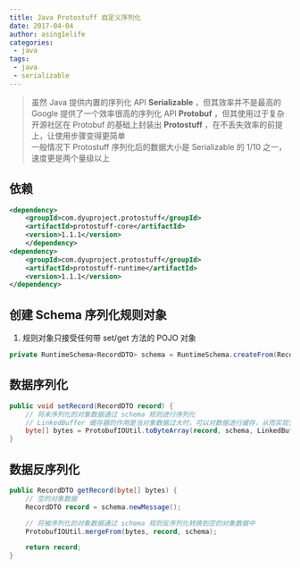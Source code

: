 ```yaml
---
title: Java Protostuff 自定义序列化
date: 2017-04-04
author: asing1elife
categories:
 - java
tags:
 - java
 - serializable
---
```

> 虽然 Java 提供内置的序列化 API **Serializable** ，但其效率并不是最高的  
> Google 提供了一个效率很高的序列化 API **Protobuf** ，但其使用过于复杂  
> 开源社区在 Protobuf 的基础上封装出 **Protostuff** ，在不丢失效率的前提上，让使用步骤变得更简单  
> 一般情况下 Protostuff 序列化后的数据大小是 Serializable 的 1/10 之一，速度更是两个量级以上  

## 依赖
```xml
<dependency>
	<groupId>com.dyuproject.protostuff</groupId>
	<artifactId>protostuff-core</artifactId>
	<version>1.1.1</version>
	</dependency>
<dependency>
	<groupId>com.dyuproject.protostuff</groupId>
	<artifactId>protostuff-runtime</artifactId>
	<version>1.1.1</version>
</dependency>
```


## 创建 Schema 序列化规则对象
1. 规则对象只接受任何带 set/get 方法的 POJO 对象

``` java
private RuntimeSchema<RecordDTO> schema = RuntimeSchema.createFrom(RecordDTO.class);
```

## 数据序列化
```java
public void setRecord(RecordDTO record) {
	// 将未序列化的对象数据通过 schema 规则进行序列化
	// LinkedBuffer 缓存器的作用是当对象数据过大时，可以对数据进行缓存，从而实现分布序列化
	byte[] bytes = ProtobufIOUtil.toByteArray(record, schema, LinkedBuffer.allocate(LinkedBuffer.DEFAULT_BUFFER_SIZE));
}
```

## 数据反序列化
```java
public RecordDTO getRecord(byte[] bytes) {
	// 空的对象数据
	RecordDTO record = schema.newMessage();

	// 将被序列化的对象数据通过 schema 规则反序列化转换到空的对象数据中
	ProtobufIOUtil.mergeFrom(bytes, record, schema);

	return record;
}
```